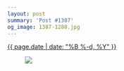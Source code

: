 ```yaml
---
layout: post
summary: 'Post #1387'
og_image: 1387-1280.jpg
---
```


<p>
 <time>
  <a href="/1387">
   {{ page.date | date: "%B %-d, %Y" }}
  </a>
 </time>
 <a href="/1387">
  <figure data-taken="5/15/2021">
   <img sizes="(min-width: 700px) 50vw, calc(100vw - 2rem)" src="{{ site.assets_url }}/1387-640.jpg" srcset="{{ site.assets_url }}/1387-320.jpg 320w, {{ site.assets_url }}/1387-640.jpg 640w, {{ site.assets_url }}/1387-960.jpg 960w, {{ site.assets_url }}/1387-1280.jpg 1280w"/>
  </figure>
 </a>
</p>
